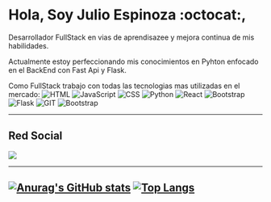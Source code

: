# Hola, Soy Julio Espinoza :octocat:,

Desarrollador FullStack en vias de aprendisazee y mejora continua de mis habilidades.

Actualmente estoy perfeccionando mis conocimientos en Pyhton enfocado en el BackEnd con Fast Api y Flask.

Como FullStack trabajo con todas las tecnologias mas utilizadas en el mercado: 
![HTML](https://img.shields.io/badge/HTML-239120?style=for-the-badge&logo=html5&logoColor=white)
![JavaScript](https://img.shields.io/badge/JavaScript-F7DF1E?style=for-the-badge&logo=javascript&logoColor=black)
![CSS](https://img.shields.io/badge/CSS-239120?&style=for-the-badge&logo=css3&logoColor=white)
![Python](	https://img.shields.io/badge/Python-3776AB?style=for-the-badge&logo=python&logoColor=white)
![React](https://img.shields.io/badge/React-20232A?style=for-the-badge&logo=react&logoColor=61DAFB)
![Bootstrap](https://img.shields.io/badge/Bootstrap-563D7C?style=for-the-badge&logo=bootstrap&logoColor=white)
![Flask](https://img.shields.io/badge/Flask-000000?style=for-the-badge&logo=flask&logoColor=white)
![GIT](https://img.shields.io/badge/GIT-E44C30?style=for-the-badge&logo=git&logoColor=white)
![Bootstrap](https://img.shields.io/badge/Bootstrap-563D7C?style=for-the-badge&logo=bootstrap&logoColor=white)

---
## Red Social
<a href="https://www.linkedin.com/in/julio-espinoza-163835162/">
  <img src="https://img.shields.io/badge/LinkedIn-0077B5?style=for-the-badge&logo=linkedin&logoColor=white">
</a> 

---
[![Anurag's GitHub stats](https://github-readme-stats.vercel.app/api?username=Juliuuss&theme=blue-green)](https://github.com/anuraghazra/github-readme-stats)
[![Top Langs](https://github-readme-stats.vercel.app/api/top-langs/?username=Juliuuss&layout=compact&theme=blue-green)](https://github.com/anuraghazra/github-readme-stats)
---




<!--
**Juliuuss/Juliuuss** is a ✨ _special_ ✨ repository because its `README.md` (this file) appears on your GitHub profile.

Here are some ideas to get you started:

- 🔭 I’m currently working on ...
- 🌱 I’m currently learning ...
- 👯 I’m looking to collaborate on ...
- 🤔 I’m looking for help with ...
- 💬 Ask me about ...
- 📫 How to reach me: ...
- 😄 Pronouns: ...
- ⚡ Fun fact: ...
-->
